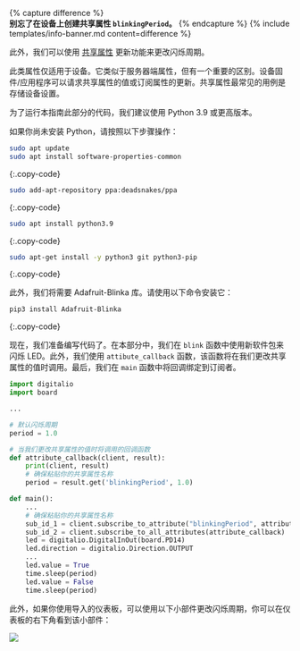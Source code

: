 {% capture difference %}
<br>
**别忘了在设备上创建共享属性 `blinkingPeriod`。**
{% endcapture %}
{% include templates/info-banner.md content=difference %}

此外，我们可以使用 [共享属性](/docs/{{page.docsPrefix}}user-guide/attributes/#shared-attributes) 更新功能来更改闪烁周期。

此类属性仅适用于设备。它类似于服务器端属性，但有一个重要的区别。设备固件/应用程序可以请求共享属性的值或订阅属性的更新。共享属性最常见的用例是存储设备设置。

为了运行本指南此部分的代码，我们建议使用 Python 3.9 或更高版本。


如果你尚未安装 Python，请按照以下步骤操作：

```bash
sudo apt update
sudo apt install software-properties-common
```
{:.copy-code}

```bash
sudo add-apt-repository ppa:deadsnakes/ppa
```
{:.copy-code}

```bash
sudo apt install python3.9
```
{:.copy-code}

```bash
sudo apt-get install -y python3 git python3-pip
```
{:.copy-code}

此外，我们将需要 Adafruit-Blinka 库。请使用以下命令安装它：

```bash
pip3 install Adafruit-Blinka
```
{:.copy-code}


现在，我们准备编写代码了。在本部分中，我们在 `blink` 函数中使用新软件包来闪烁 LED。此外，我们使用 `attibute_callback` 函数，该函数将在我们更改共享属性的值时调用。最后，我们在 `main` 函数中将回调绑定到订阅者。

```python
import digitalio
import board

...

# 默认闪烁周期
period = 1.0

# 当我们更改共享属性的值时将调用的回调函数
def attribute_callback(client, result):
    print(client, result)
    # 确保粘贴你的共享属性名称
    period = result.get('blinkingPeriod', 1.0)

def main():
    ...
    # 确保粘贴你的共享属性名称
    sub_id_1 = client.subscribe_to_attribute("blinkingPeriod", attribute_callback)
    sub_id_2 = client.subscribe_to_all_attributes(attribute_callback)
    led = digitalio.DigitalInOut(board.PD14)
    led.direction = digitalio.Direction.OUTPUT
    ...
    led.value = True
    time.sleep(period)
    led.value = False
    time.sleep(period)
```

此外，如果你使用导入的仪表板，可以使用以下小部件更改闪烁周期，你可以在仪表板的右下角看到该小部件：

![](/images/devices-library/basic/single-board-computers/attribute-update-widget.png)